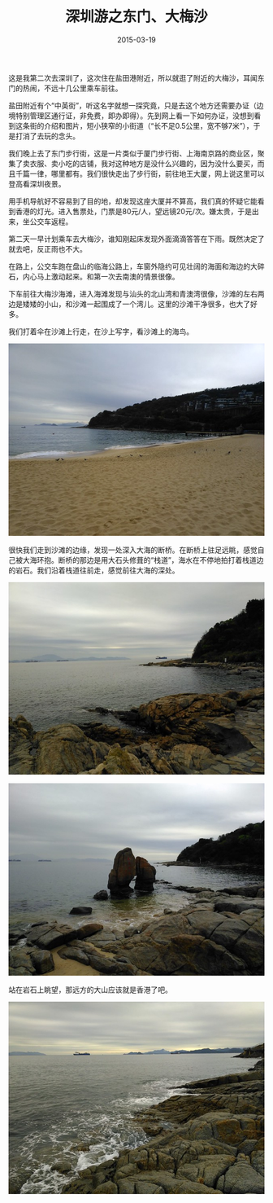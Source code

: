 ﻿---
title: "深圳游之东门、大梅沙"
date: 2015-03-19
categories: 
  - "travels"
tags: 
  - "东门"
  - "大梅沙"
  - "深圳"
---

这是我第二次去深圳了，这次住在盐田港附近，所以就逛了附近的大梅沙，耳闻东门的热闹，不远十几公里乘车前往。

盐田附近有个“中英街”，听这名字就想一探究竟，只是去这个地方还需要办证（边境特别管理区通行证，非免费，即办即得）。先到网上看一下如何办证，没想到看到这条街的介绍和图片，短小狭窄的小街道（“长不足0.5公里，宽不够7米”），于是打消了去玩的念头。

我们晚上去了东门步行街，这是一片类似于厦门步行街、上海南京路的商业区，聚集了卖衣服、卖小吃的店铺，我对这种地方是没什么兴趣的，因为没什么要买，而且千篇一律，哪里都有。我们很快走出了步行街，前往地王大厦，网上说这里可以登高看深圳夜景。

用手机导航好不容易到了目的地，却发现这座大厦并不算高，我们真的怀疑它能看到香港的灯光。进入售票处，门票是80元/人，望远镜20元/次。嫌太贵，于是出来，坐公交车返程。

第二天一早计划乘车去大梅沙，谁知刚起床发现外面滴滴答答在下雨。既然决定了就去吧，反正雨也不大。

在路上，公交车跑在盘山的临海公路上，车窗外隐约可见壮阔的海面和海边的大碎石，内心马上激动起来。和第一次去南澳的情景很像。

下车前往大梅沙海滩，进入海滩发现与汕头的北山湾和青澳湾很像，沙滩的左右两边是矮矮的小山，和沙滩一起围成了一个湾儿。这里的沙滩干净很多，也大了好多。

我们打着伞在沙滩上行走，在沙上写字，看沙滩上的海鸟。

![大梅沙](/images/16237042184_586d4380cf_z.jpg)

很快我们走到沙滩的边缘，发现一处深入大海的断桥。在断桥上驻足远眺，感觉自己被大海环抱。断桥的那边是用大石头修葺的“栈道”，海水在不停地拍打着栈道边的岩石。我们沿着栈道往前走，感觉前往大海的深处。

![大梅沙](/images/16237041714_2d0b1450a0_z.jpg)

![大梅沙](/images/16237041924_eaeab9c418_z.jpg)

站在岩石上眺望，那远方的大山应该就是香港了吧。

![大梅沙](/images/16833529236_a8518a3ac3_z.jpg)
